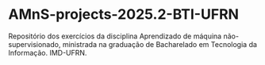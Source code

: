 # AMnS-projects-2025.2-BTI-UFRN
Repositório dos exercícios da disciplina Aprendizado de máquina não-supervisionado, ministrada na graduação de Bacharelado em Tecnologia da Informação. IMD-UFRN.
